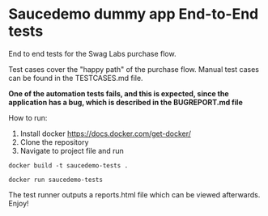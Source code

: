 # Saucedemo dummy app End-to-End tests

End to end tests for the Swag Labs purchase flow. 

Test cases cover the "happy path" of the purchase flow. Manual test cases can be found in the TESTCASES.md file. 

**One of the automation tests fails, and this is expected, since the application has a bug, which is described in the BUGREPORT.md file**

How to run:

1. Install docker https://docs.docker.com/get-docker/
2. Clone the repository
3. Navigate to project file and run


```
docker build -t saucedemo-tests . 

docker run saucedemo-tests
```

The test runner outputs a reports.html file which can be viewed afterwards. Enjoy! 